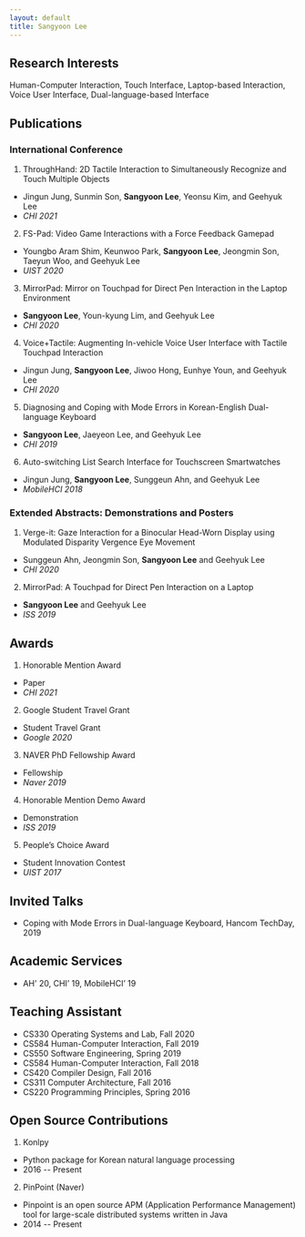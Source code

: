 ```yaml
---
layout: default
title: Sangyoon Lee
---
```


## Research Interests

Human-Computer Interaction, Touch Interface, Laptop-based Interaction, Voice User Interface, Dual-language-based Interface 


## Publications

### International Conference

1. ThroughHand: 2D Tactile Interaction to Simultaneously Recognize and Touch Multiple Objects
  - Jingun Jung, Sunmin Son, **Sangyoon Lee**, Yeonsu Kim, and Geehyuk Lee
  - *CHI 2021*

2. FS-Pad: Video Game Interactions with a Force Feedback Gamepad
  - Youngbo Aram Shim, Keunwoo Park, **Sangyoon Lee**, Jeongmin Son, Taeyun Woo, and Geehyuk Lee
  - *UIST 2020*

3. MirrorPad: Mirror on Touchpad for Direct Pen Interaction in the Laptop Environment
  - **Sangyoon Lee**, Youn-kyung Lim, and Geehyuk Lee
  - *CHI 2020*

4. Voice+Tactile: Augmenting In-vehicle Voice User Interface with Tactile Touchpad Interaction
  - Jingun Jung, **Sangyoon Lee**, Jiwoo Hong, Eunhye Youn, and Geehyuk Lee
  - *CHI 2020*

5. Diagnosing and Coping with Mode Errors in Korean-English Dual-language Keyboard
  - **Sangyoon Lee**, Jaeyeon Lee, and Geehyuk Lee
  - *CHI 2019*

6. Auto-switching List Search Interface for Touchscreen Smartwatches
  - Jingun Jung, **Sangyoon Lee**, Sunggeun Ahn, and Geehyuk Lee
  - *MobileHCI 2018*


### Extended Abstracts: Demonstrations and Posters

1. Verge-it: Gaze Interaction for a Binocular Head-Worn Display using Modulated Disparity Vergence Eye Movement
  - Sunggeun Ahn, Jeongmin Son, **Sangyoon Lee** and Geehyuk Lee
  - *CHI 2020*

2. MirrorPad: A Touchpad for Direct Pen Interaction on a Laptop
  - **Sangyoon Lee** and Geehyuk Lee
  - *ISS 2019*


## Awards

1. Honorable Mention Award
  - Paper
  - *CHI 2021*

2. Google Student Travel Grant
  - Student Travel Grant
  - *Google 2020*

3. NAVER PhD Fellowship Award
  - Fellowship
  - *Naver 2019*

4. Honorable Mention Demo Award
  - Demonstration
  - *ISS 2019*

5. People’s Choice Award
  - Student Innovation Contest
  - *UIST 2017*


## Invited Talks

- Coping with Mode Errors in Dual-language Keyboard, Hancom TechDay, 2019


## Academic Services

- AH' 20, CHI’ 19, MobileHCI’ 19


## Teaching Assistant

- CS330 Operating Systems and Lab, Fall 2020
- CS584 Human-Computer Interaction, Fall 2019
- CS550 Software Engineering, Spring 2019
- CS584 Human-Computer Interaction, Fall 2018
- CS420 Compiler Design, Fall 2016
- CS311 Computer Architecture, Fall 2016
- CS220 Programming Principles, Spring 2016


## Open Source Contributions

1. Konlpy
  - Python package for Korean natural language processing
  - 2016 -- Present
2. PinPoint (Naver)
  - Pinpoint is an open source APM (Application Performance Management) tool for large-scale distributed systems written in Java
  - 2014 -- Present
